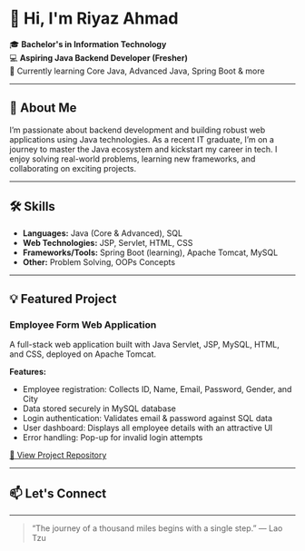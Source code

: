 # 👋 Hi, I'm Riyaz Ahmad

🎓 **Bachelor's in Information Technology**  
💻 **Aspiring Java Backend Developer (Fresher)**  
🚀 Currently learning Core Java, Advanced Java, Spring Boot & more

---

## 🌟 About Me

I’m passionate about backend development and building robust web applications using Java technologies. As a recent IT graduate, I’m on a journey to master the Java ecosystem and kickstart my career in tech. I enjoy solving real-world problems, learning new frameworks, and collaborating on exciting projects.

---

## 🛠️ Skills

- **Languages:** Java (Core & Advanced), SQL
- **Web Technologies:** JSP, Servlet, HTML, CSS
- **Frameworks/Tools:** Spring Boot (learning), Apache Tomcat, MySQL
- **Other:** Problem Solving, OOPs Concepts

---

## 💡 Featured Project

### Employee Form Web Application

A full-stack web application built with Java Servlet, JSP, MySQL, HTML, and CSS, deployed on Apache Tomcat.

**Features:**
- Employee registration: Collects ID, Name, Email, Password, Gender, and City
- Data stored securely in MySQL database
- Login authentication: Validates email & password against SQL data
- User dashboard: Displays all employee details with an attractive UI
- Error handling: Pop-up for invalid login attempts

[🔗 View Project Repository](#) <!-- Replace # with your project repo link when ready! -->

---

## 📫 Let's Connect

<!-- Add your LinkedIn, email, or other social links here! -->

---

> “The journey of a thousand miles begins with a single step.” — Lao Tzu
